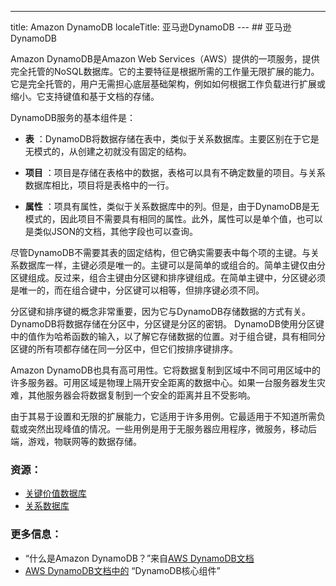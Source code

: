 ---
title: Amazon DynamoDB
localeTitle: 亚马逊DynamoDB
--- ## 亚马逊DynamoDB

Amazon DynamoDB是Amazon Web Services（AWS）提供的一项服务，提供完全托管的NoSQL数据库。它的主要特征是根据所需的工作量无限扩展的能力。它是完全托管的，用户无需担心底层基础架构，例如如何根据工作负载进行扩展或缩小。它支持键值和基于文档的存储。

DynamoDB服务的基本组件是：

*   **表** ：DynamoDB将数据存储在表中，类似于关系数据库。主要区别在于它是无模式的，从创建之初就没有固定的结构。
    
*   **项目** ：项目是存储在表格中的数据，表格可以具有不确定数量的项目。与关系数据库相比，项目将是表格中的一行。
    
*   **属性** ：项具有属性，类似于关系数据库中的列。但是，由于DynamoDB是无模式的，因此项目不需要具有相同的属性。此外，属性可以是单个值，也可以是类似JSON的文档，其他字段也可以查询。
    

尽管DynamoDB不需要其表的固定结构，但它确实需要表中每个项的主键。与关系数据库一样，主键必须是唯一的。主键可以是简单的或组合的。简单主键仅由分区键组成。反过来，组合主键由分区键和排序键组成。在简单主键中，分区键必须是唯一的，而在组合键中，分区键可以相等，但排序键必须不同。

分区键和排序键的概念非常重要，因为它与DynamoDB存储数据的方式有关。 DynamoDB将数据存储在分区中，分区键是分区的密钥。 DynamoDB使用分区键中的值作为哈希函数的输入，以了解它存储数据的位置。对于组合键，具有相同分区键的所有项都存储在同一分区中，但它们按排序键排序。

Amazon DynamoDB也具有高可用性。它将数据复制到区域中不同可用区域中的许多服务器。可用区域是物理上隔开安全距离的数据中心。如果一台服务器发生灾难，其他服务器会将数据复制到一个安全的距离并且不受影响。

由于其易于设置和无限的扩展能力，它适用于许多用例。它最适用于不知道所需负载或突然出现峰值的情况。一些用例是用于无服务器应用程序，微服务，移动后端，游戏，物联网等的数据存储。

### 资源：

*   [关键价值数据库](https://guide.freecodecamp.org/computer-science/databases/key-value-databases)
*   [关系数据库](https://guide.freecodecamp.org/computer-science/databases/relational-databases)

### 更多信息：

*   “什么是Amazon DynamoDB？”来自[AWS DynamoDB文档](https://docs.aws.amazon.com/amazondynamodb/latest/developerguide/Introduction.html?shortFooter=true)
*   [AWS DynamoDB文档中的](https://docs.aws.amazon.com/amazondynamodb/latest/developerguide/HowItWorks.CoreComponents.html?shortFooter=true) “DynamoDB核心组件”
